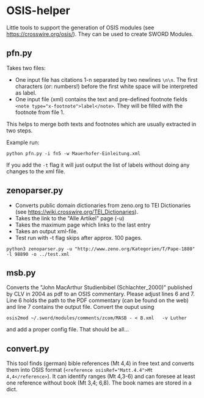 # OSIS-helper
Little tools to support the generation of OSIS modules (see https://crosswire.org/osis/). They can be used to create SWORD Modules.

## pfn.py

Takes two files: 
* One input file has citations 1-n separated by two newlines ```\n\n```. The first characters (or: numbers!) before the first white space will be interpreted as label.
* One input file (xml) contains the text and pre-defined footnote fields ```<note type="x-footnote">label</note>```. They will be filled with the footnote from file 1.

This helps to merge both texts and footnotes which are usually extracted in two steps. 

Example run:
```
python pfn.py -i fn5 -w Mauerhofer-Einleitung.xml
```
If you add the ```-t``` flag it will just output the list of labels without doing any changes to the xml file.
## zenoparser.py 
* Converts public domain dictionaries from zeno.org to TEI Dictionaries (see https://wiki.crosswire.org/TEI_Dictionaries). 
* Takes the link to the "Alle Artikel" page (-u)
* Takes the maximum page which links to the last entry
* Takes an output xml-file.
* Test run with -t flag skips after approx. 100 pages. 
```
python3 zenoparser.py -u "http://www.zeno.org/Kategorien/T/Pape-1880" -l 98890 -o ../test.xml
```

## msb.py

Converts the "John MacArthur Studienbibel (Schlachter_2000)" published by CLV in 2004 as pdf to an OSIS commentary. Please adjust lines 6 and 7. Line 6 holds the path to the PDF commentary (can be found on the web) and line 7 contains the output file. Convert the ouput using

```
osis2mod ~/.sword/modules/comments/zcom/MASB - < B.xml   -v Luther
```

and add a proper config file. That should be all... 

## convert.py

This tool finds (german) bible references (Mt 4,4) in free text and converts them into OSIS format (```<reference osisRef="Matt.4.4">Mt 4,4</reference>```). It can identify ranges (Mt 4,3-6) and can foresee at least one reference without book (Mt 3,4; 6,8). The book names are stored in a dict. 
